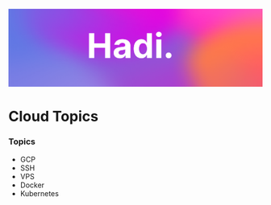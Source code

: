 ![Hadi-Banner](../hadi-banner.png)

# Cloud Topics

### Topics

- GCP
- SSH
- VPS
- Docker
- Kubernetes
